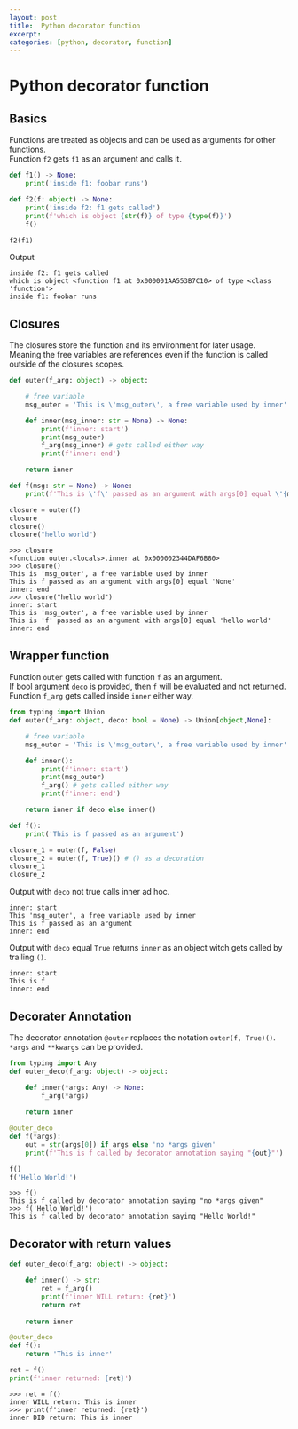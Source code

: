 ```yaml
---
layout: post
title:  Python decorator function
excerpt: 
categories: [python, decorator, function]
---
```


# Python decorator function

## Basics

Functions are treated as objects and can be used as arguments for other functions.  
Function `f2` gets `f1` as an argument and calls it.

```python
def f1() -> None:
    print('inside f1: foobar runs')

def f2(f: object) -> None:
    print('inside f2: f1 gets called')
    print(f'which is object {str(f)} of type {type(f)}')
    f()

f2(f1)
```

Output

```
inside f2: f1 gets called
which is object <function f1 at 0x000001AA553B7C10> of type <class 'function'>
inside f1: foobar runs
```

## Closures

The closures store the function and its environment for later usage. Meaning the free variables are references even if the function is called outside of the closures scopes.

```python
def outer(f_arg: object) -> object:

    # free variable
    msg_outer = 'This is \'msg_outer\', a free variable used by inner'

    def inner(msg_inner: str = None) -> None:
        print(f'inner: start')
        print(msg_outer)
        f_arg(msg_inner) # gets called either way
        print(f'inner: end')

    return inner

def f(msg: str = None) -> None:
    print(f'This is \'f\' passed as an argument with args[0] equal \'{msg}\'')

closure = outer(f)
closure
closure()
closure("hello world")
```

```
>>> closure
<function outer.<locals>.inner at 0x000002344DAF6B80>
>>> closure()
This is 'msg_outer', a free variable used by inner
This is f passed as an argument with args[0] equal 'None'
inner: end
>>> closure("hello world")
inner: start
This is 'msg_outer', a free variable used by inner
This is 'f' passed as an argument with args[0] equal 'hello world'
inner: end
```

## Wrapper function

Function `outer` gets called with function `f` as an argument.  
If bool argument `deco` is provided, then `f` will be evaluated and not returned.
Function `f_arg` gets called inside `inner` either way.

```python
from typing import Union
def outer(f_arg: object, deco: bool = None) -> Union[object,None]:

    # free variable
    msg_outer = 'This is \'msg_outer\', a free variable used by inner'

    def inner():
        print(f'inner: start')
        print(msg_outer)
        f_arg() # gets called either way
        print(f'inner: end')

    return inner if deco else inner()

def f():
    print('This is f passed as an argument')

closure_1 = outer(f, False)
closure_2 = outer(f, True)() # () as a decoration
closure_1
closure_2
```

Output with `deco` not true calls inner ad hoc.

```
inner: start
This 'msg_outer', a free variable used by inner
This is f passed as an argument
inner: end
```

Output with `deco` equal `True` returns `inner` as an object witch gets called by trailing `()`.

```
inner: start
This is f
inner: end
```

## Decorater Annotation

The decorator annotation `@outer` replaces the notation `outer(f, True)()`.  
`*args` and `**kwargs` can be provided.

```python
from typing import Any
def outer_deco(f_arg: object) -> object:

    def inner(*args: Any) -> None:
        f_arg(*args)
    
    return inner

@outer_deco
def f(*args):
    out = str(args[0]) if args else 'no *args given'
    print(f'This is f called by decorator annotation saying "{out}"')

f()
f('Hello World!')
```

```
>>> f()
This is f called by decorator annotation saying "no *args given"
>>> f('Hello World!')
This is f called by decorator annotation saying "Hello World!"
```

## Decorator with return values

```python
def outer_deco(f_arg: object) -> object:

    def inner() -> str:
        ret = f_arg()
        print(f'inner WILL return: {ret}')
        return ret
    
    return inner

@outer_deco
def f():
    return 'This is inner'

ret = f()
print(f'inner returned: {ret}')
```

```
>>> ret = f()
inner WILL return: This is inner
>>> print(f'inner returned: {ret}')
inner DID return: This is inner
```